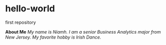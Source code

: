 # hello-world
first repository

**About Me**
*My name is Niamh.*
*I am a senior Business Analytics major from New Jersey.*
*My favorite hobby is Irish Dance.*

